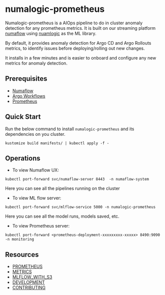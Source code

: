 # numalogic-prometheus


Numalogic-prometheus is a AIOps pipeline to do in cluster anomaly detection for any prometheus metrics. It is built on our streaming platform [numaflow](https://numaflow.numaproj.io/quick-start/#installation) using [nuamlogic](https://github.com/numaproj/numalogic) as the ML library.  

By default, it provides anomaly detection for Argo CD and Argo Rollouts metrics, to identify issues before deploying/rolling out new changes. 

It installs in a few minutes and is easier to onboard and configure any new metrics for anomaly detection. 

## Prerequisites
- [Numaflow](https://numaflow.numaproj.io/quick-start/#installation)
- [Argo Workflows](https://argoproj.github.io/argo-workflows/quick-start/)
- [Prometheus](docs/prometheus.md)

## Quick Start

Run the below command to install `numalogic-prometheus` and its dependencies on you cluster.

```shell
kustomize build manifests/ | kubectl apply -f - 
```


## Operations

- To view Numaflow UX:
```
kubectl port-forward svc/numaflow-server 8443  -n numaflow-system
```

Here you can see all the pipelines running on the cluster

- To view ML flow server:
```
kubectl port-forward svc/mlflow-service 5000 -n numalogic-prometheus
```

Here you can see all the model runs, models saved, etc.

- To view Prometheus server:
```
kubectl port-forward <prometheus-deployment-xxxxxxxxx-xxxxx> 8490:9090 -n monitoring
```


## Resources
- [PROMETHEUS](docs/prometheus.md)
- [METRICS](docs/metrics.md)
- [MLFLOW_WITH_S3](docs/mlflow-s3.md)
- [DEVELOPMENT](docs/development/development.md)
- [CONTRIBUTING](https://github.com/numaproj/numaproj/blob/main/CONTRIBUTING.md)